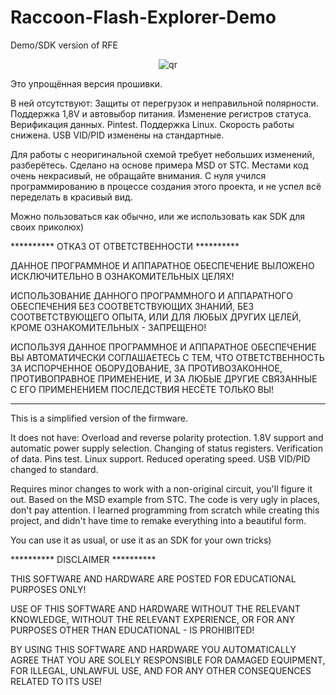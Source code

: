 # Raccoon-Flash-Explorer-Demo
Demo/SDK version of RFE

<p align="center">
 <img src="avatar.ico" alt="qr"/>
</p>

Это упрощённая версия прошивки.

В ней отсутствуют:
  Защиты от перегрузок и неправильной полярности.
  Поддержка 1,8V и автовыбор питания.
  Изменение регистров статуса.
  Верификация данных.
  Pintest.
  Поддержка Linux.
  Скорость работы снижена.
  USB VID/PID изменены на стандартные.

Для работы с неоригинальной схемой требует небольших изменений, разберётесь.
Сделано на основе примера MSD от STC.
Местами код очень некрасивый, не обращайте внимания. С нуля учился программированию в процессе создания этого проекта, и не успел всё переделать в красивый вид.

Можно пользоваться как обычно, или же использовать как SDK для своих приколюх) 

**********     ОТКАЗ ОТ ОТВЕТСТВЕННОСТИ     **********

ДАННОЕ ПРОГРАММНОЕ И АППАРАТНОЕ ОБЕСПЕЧЕНИЕ ВЫЛОЖЕНО ИСКЛЮЧИТЕЛЬНО В ОЗНАКОМИТЕЛЬНЫХ ЦЕЛЯХ! 

ИСПОЛЬЗОВАНИЕ ДАННОГО ПРОГРАММНОГО И АППАРАТНОГО ОБЕСПЕЧЕНИЯ БЕЗ СООТВЕТСТВУЮЩИХ ЗНАНИЙ, БЕЗ СООТВЕТСТВУЮЩЕГО ОПЫТА, ИЛИ ДЛЯ ЛЮБЫХ ДРУГИХ ЦЕЛЕЙ, КРОМЕ ОЗНАКОМИТЕЛЬНЫХ - ЗАПРЕЩЕНО!

ИСПОЛЬЗУЯ ДАННОЕ ПРОГРАММНОЕ И АППАРАТНОЕ ОБЕСПЕЧЕНИЕ ВЫ АВТОМАТИЧЕСКИ СОГЛАШАЕТЕСЬ С ТЕМ, ЧТО ОТВЕТСТВЕННОСТЬ ЗА ИСПОРЧЕННОЕ ОБОРУДОВАНИЕ, ЗА ПРОТИВОЗАКОННОЕ, ПРОТИВОПРАВНОЕ ПРИМЕНЕНИЕ, И ЗА ЛЮБЫЕ ДРУГИЕ СВЯЗАННЫЕ С ЕГО ПРИМЕНЕНИЕМ ПОСЛЕДСТВИЯ НЕСЁТЕ ТОЛЬКО ВЫ!

**********
This is a simplified version of the firmware.

It does not have:
Overload and reverse polarity protection.
1.8V support and automatic power supply selection.
Changing of status registers.
Verification of data.
Pins test.
Linux support.
Reduced operating speed.
USB VID/PID changed to standard.

Requires minor changes to work with a non-original circuit, you'll figure it out.
Based on the MSD example from STC.
The code is very ugly in places, don't pay attention. I learned programming from scratch while creating this project, and didn't have time to remake everything into a beautiful form.

You can use it as usual, or use it as an SDK for your own tricks)

**********     DISCLAIMER     **********

THIS SOFTWARE AND HARDWARE ARE POSTED FOR EDUCATIONAL PURPOSES ONLY!

USE OF THIS SOFTWARE AND HARDWARE WITHOUT THE RELEVANT KNOWLEDGE, WITHOUT THE RELEVANT EXPERIENCE, OR FOR ANY PURPOSES OTHER THAN EDUCATIONAL - IS PROHIBITED!

BY USING THIS SOFTWARE AND HARDWARE YOU AUTOMATICALLY AGREE THAT YOU ARE SOLELY RESPONSIBLE FOR DAMAGED EQUIPMENT, FOR ILLEGAL, UNLAWFUL USE, AND FOR ANY OTHER CONSEQUENCES RELATED TO ITS USE!
